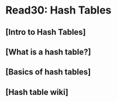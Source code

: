 # Read30: Hash Tables

## [Intro to Hash Tables]
## [What is a hash table?]
## [Basics of hash tables]
## [Hash table wiki]